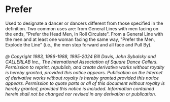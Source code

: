 
# Prefer

Used to designate a dancer or dancers different from those specified
in the definition. Two common uses are: from General Lines with men
facing on the ends, "Prefer the Head Men, In Roll Circulate". From a
General Line with the men and at least one woman facing the same way,
"Prefer the Men, Explode the Line" (i.e., the men step forward and all
face and Pull By).

###### @ Copyright 1983, 1986-1988, 1995-2024 Bill Davis, John Sybalsky and CALLERLAB Inc., The International Association of Square Dance Callers. Permission to reprint, republish, and create derivative works without royalty is hereby granted, provided this notice appears. Publication on the Internet of derivative works without royalty is hereby granted provided this notice appears. Permission to quote parts or all of this document without royalty is hereby granted, provided this notice is included. Information contained herein shall not be changed nor revised in any derivation or publication.
